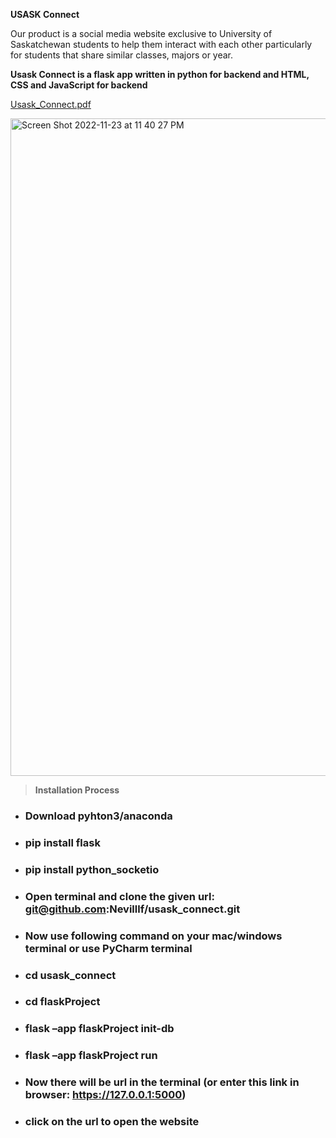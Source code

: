 **USASK Connect**

Our product is a social media website exclusive to University of Saskatchewan students to help them interact with each other particularly for students that share similar classes, majors or year.


**Usask Connect is a flask app written in python for backend and HTML, CSS and JavaScript for backend**

[Usask_Connect.pdf](https://github.com/Nevilllf/usask_connect/files/10081098/Usask_Connect.pdf)

<img width="1052" alt="Screen Shot 2022-11-23 at 11 40 27 PM" src="https://user-images.githubusercontent.com/96790212/203703107-8682d0de-f646-449c-95f5-a02f25866608.png">

> **Installation Process**


- ### Download pyhton3/anaconda
- ### pip install flask
- ### pip install python_socketio
- ### Open terminal and clone the given url:  git@github.com:Nevilllf/usask_connect.git
- ### Now use following command on your mac/windows terminal or use PyCharm terminal
- ### cd usask_connect
- ### cd flaskProject
- ### flask –app flaskProject init-db
- ### flask –app flaskProject run
- ### Now there will be url in the terminal (or enter this link in browser: https://127.0.0.1:5000)
- ### click on the url to open the website
